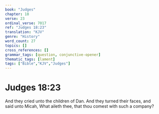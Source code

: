 ```yaml
---
book: "Judges"
chapter: 18
verse: 23
ordinal_verse: 7017
ref: "Judges 18:23"
translation: "KJV"
genre: "History"
word_count: 27
topics: []
cross_references: []
grammar_tags: [question, conjunctive-opener]
thematic_tags: [lament]
tags: ["Bible","KJV","Judges"]
---
```


# Judges 18:23

And they cried unto the children of Dan. And they turned their faces, and said unto Micah, What aileth thee, that thou comest with such a company?
